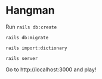 # Hangman

Run
```rails db:create```

```rails db:migrate```

```rails import:dictionary```

```rails server```

Go to http://localhost:3000 and play!
